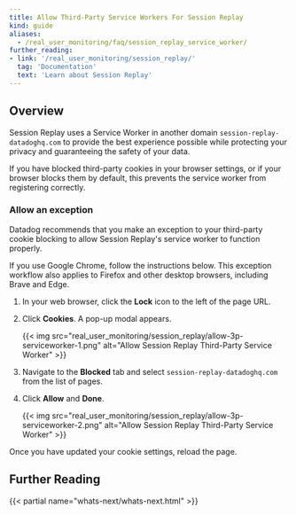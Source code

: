 ```yaml
---
title: Allow Third-Party Service Workers For Session Replay
kind: guide
aliases:
  - /real_user_monitoring/faq/session_replay_service_worker/
further_reading:
- link: '/real_user_monitoring/session_replay/'
  tag: 'Documentation'
  text: 'Learn about Session Replay'
---
```


## Overview

Session Replay uses a Service Worker in another domain `session-replay-datadoghq.com` to provide the best experience possible while protecting your privacy and guaranteeing the safety of your data.

If you have blocked third-party cookies in your browser settings, or if your browser blocks them by default, this prevents the service worker from registering correctly.

### Allow an exception

Datadog recommends that you make an exception to your third-party cookie blocking to allow Session Replay's service worker to function properly.

If you use Google Chrome, follow the instructions below. This exception workflow also applies to Firefox and other desktop browsers, including Brave and Edge.

1. In your web browser, click the **Lock** icon to the left of the page URL.
2. Click **Cookies**. A pop-up modal appears.

   {{< img src="real_user_monitoring/session_replay/allow-3p-serviceworker-1.png" alt="Allow Session Replay Third-Party Service Worker" >}}

3. Navigate to the **Blocked** tab and select `session-replay-datadoghq.com` from the list of pages.
4. Click **Allow** and **Done**.

   {{< img src="real_user_monitoring/session_replay/allow-3p-serviceworker-2.png" alt="Allow Session Replay Third-Party Service Worker" >}}

Once you have updated your cookie settings, reload the page.

## Further Reading

{{< partial name="whats-next/whats-next.html" >}}